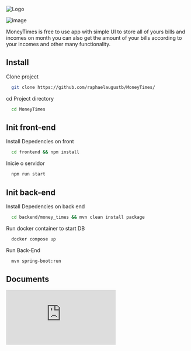 
![Logo](https://github.com/raphaelaugustb/MoneyTimes/assets/66183690/75b543ae-69b7-4d3f-a632-c93117ae2f59)



![image](https://github.com/raphaelaugustb/MoneyTimes/assets/66183690/ec1a5f26-2203-4fce-8837-710f839beb32)


MoneyTimes is free to use app with simple UI to store all of yours bills and incomes on month you can also get the amount of your bills according to your incomes and other many functionality.


## Install

Clone project

```bash
  git clone https://github.com/raphaelaugustb/MoneyTimes/
```

cd Project directory

```bash
  cd MoneyTimes
```

## Init front-end

Install Depedencies on front

```bash
  cd frontend && npm install
```

Inicie o servidor

```bash
  npm run start
```

## Init back-end

Install Depedencies on back end

```bash
  cd backend/money_times && mvn clean install package 
```
Run docker container to start DB

```bash
  docker compose up
```
Run Back-End

```bash
  mvn spring-boot:run 
```

## Documents

![Documents](https://github.com/raphaelaugustb/MoneyTimes/blob/main/documents/documents.md)

